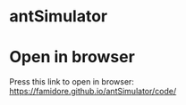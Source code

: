 # antSimulator

# Open in browser

Press this link to open in browser: https://famidore.github.io/antSimulator/code/